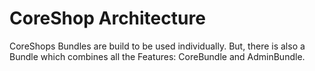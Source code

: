 # CoreShop Architecture

CoreShops Bundles are build to be used individually. But, there is also a Bundle which combines all the Features: CoreBundle and AdminBundle.


